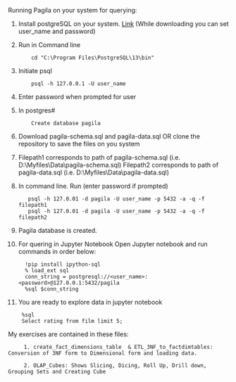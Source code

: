Running Pagila on your system for querying:
            
  1. Install postgreSQL on your system. [Link](https://www.postgresql.org/download/)
     (While downloading you can set user_name and password)
  2. Run in Command line 
             
             cd "C:\Program Files\PostgreSQL\13\bin"
               
  3. Initiate psql
              
             psql -h 127.0.0.1 -U user_name
                
  4. Enter password when prompted for user 
 
  5. In postgres#
  
             Create database pagila
  
  6. Download pagila-schema.sql and pagila-data.sql  OR clone the repository to save the files on you system
  
  7. Filepath1 corresponds to path of pagila-schema.sql (i.e. D:\Myfiles\Data\pagila-schema.sql)
     Filepath2 corresponds to path of pagila-data.sql (i.e. D:\Myfiles\Data\pagila-data.sql)
     
  8. In command line. Run (enter password if prompted)
         
            psql -h 127.0.01 -d pagila -U user_name -p 5432 -a -q -f filepath1
            psql -h 127.0.01 -d pagila -U user_name -p 5432 -a -q -f filepath2
  
  9. Pagila database is created.
  
 10. For quering in Jupyter Notebook
     Open Jupyter notebook and run commands in order below:
           
           !pip install ipython-sql
           % load_ext sql
           conn_string = postgresql://<user_name>:<password>@127.0.0.1:5432/pagila
           %sql $conn_string
           
 11. You are ready to explore data in jupyter notebook
     
          %sql
          Select rating from film limit 5;
          
 My exercises are contained in these files:
        
         1. create_fact_dimensions_table  & ETL_3NF_to_factdimtables: Conversion of 3NF form to Dimensional form and loading data.
         
         2. OLAP_Cubes: Shows Slicing, Dicing, Roll Up, Drill down, Grouping Sets and Creating Cube
         
 # 
